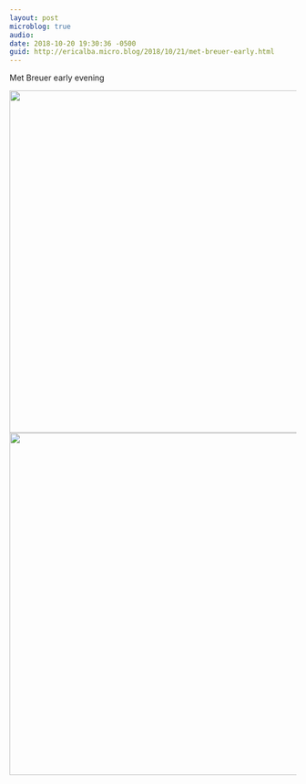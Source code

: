 ```yaml
---
layout: post
microblog: true
audio: 
date: 2018-10-20 19:30:36 -0500
guid: http://ericalba.micro.blog/2018/10/21/met-breuer-early.html
---
```

Met Breuer early evening

<img src="http://micro.ericalba.com/uploads/2018/b7cab06cc9.jpg" width="600" height="600" /><img src="http://micro.ericalba.com/uploads/2018/586c625c12.jpg" width="600" height="600" />
